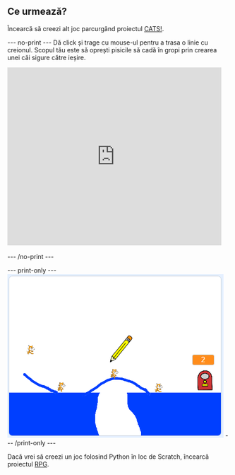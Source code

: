## Ce urmează?

Încearcă să creezi alt joc parcurgând proiectul [CATS!](https://projects.raspberrypi.org/en/projects/cats?utm_source=pathway&utm_medium=whatnext&utm_campaign=projects).

\--- no-print \--- Dă click și trage cu mouse-ul pentru a trasa o linie cu creionul. Scopul tău este să oprești pisicile să cadă în gropi prin crearea unei căi sigure către ieșire.

<div class="scratch-preview">
  <iframe allowtransparency="true" width="485" height="402" src="https://scratch.mit.edu/projects/embed/253667883/?autostart=false" frameborder="0" scrolling="no"></iframe>
</div>

\--- /no-print \---

\--- print-only \--- ![Cats finished](images/cats-finished.png) \--- /print-only \---

Dacă vrei să creezi un joc folosind Python în loc de Scratch, încearcă proiectul [RPG](https://projects.raspberrypi.org/en/projects/rpg?utm_source=pathway&utm_medium=whatnext&utm_campaign=projects).
